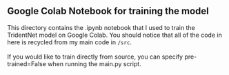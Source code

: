 ## Google Colab Notebook for training the model
This directory contains the .ipynb notebook that I used to train the TridentNet model on Google Colab. You should notice that all of the code in here is recycled from my main code in `/src`. <br> <br>
If you would like to train directly from source, you can specify pre-trained=False when running the main.py script.
